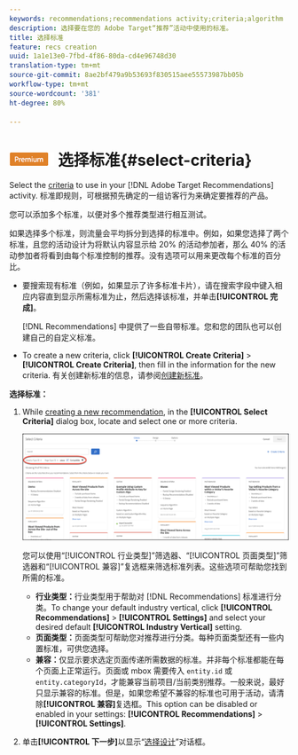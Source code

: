 ```yaml
---
keywords: recommendations;recommendations activity;criteria;algorithm
description: 选择要在您的 Adobe Target“推荐”活动中使用的标准。
title: 选择标准
feature: recs creation
uuid: 1a1e13e0-7fbd-4f86-80da-cd4e96748d30
translation-type: tm+mt
source-git-commit: 8ae2bf479a9b53693f830515aee55573987bb05b
workflow-type: tm+mt
source-wordcount: '381'
ht-degree: 80%

---
```



# ![PREMIUM](/help/assets/premium.png) 选择标准{#select-criteria}

Select the [criteria](/help/c-recommendations/c-algorithms/algorithms.md) to use in your [!DNL Adobe Target Recommendations] activity. 标准即规则，可根据预先确定的一组访客行为来确定要推荐的产品。

您可以添加多个标准，以便对多个推荐类型进行相互测试。

如果选择多个标准，则流量会平均拆分到选择的标准中。例如，如果您选择了两个标准，且您的活动设计为将默认内容显示给 20% 的活动参加者，那么 40% 的活动参加者将看到由每个标准控制的推荐。没有选项可以用来更改每个标准的百分比。

* 要搜索现有标准（例如，如果显示了许多标准卡片），请在搜索字段中键入相应内容直到显示所需标准为止，然后选择该标准，并单击&#x200B;**[!UICONTROL 完成]**。

   [!DNL Recommendations] 中提供了一些自带标准。您和您的团队也可以创建自己的自定义标准。

* To create a new criteria, click **[!UICONTROL Create Criteria]** > **[!UICONTROL Create Criteria]**, then fill in the information for the new criteria. 有关创建新标准的信息，请参阅[创建新标准](../../c-recommendations/c-algorithms/create-new-algorithm.md#task_8A9CB465F28D44899F69F38AD27352FE)。

**选择标准：**

1. While [creating a new recommendation](../../c-recommendations/t-create-recs-activity/create-recs-activity.md#task_6874328773C64C44A73F0A130AD3F96F), in the **[!UICONTROL Select Criteria]** dialog box, locate and select one or more criteria.

   ![“选择标准”对话框](/help/c-recommendations/t-create-recs-activity/assets/filters.png)

   您可以使用“[!UICONTROL 行业类型]”筛选器、“[!UICONTROL 页面类型]”筛选器和“[!UICONTROL 兼容]”复选框来筛选标准列表。这些选项可帮助您找到所需的标准。

   * **行业类型：**&#x200B;行业类型用于帮助对 [!DNL Recommendations] 标准进行分类。To change your default industry vertical, click **[!UICONTROL Recommendations]** > **[!UICONTROL Settings]** and select your desired default **[!UICONTROL Industry Vertical]** setting.
   * **页面类型：**&#x200B;页面类型可帮助您对推荐进行分类。每种页面类型还有一些内置标准，可供您选择。
   * **兼容：**&#x200B;仅显示要求选定页面传递所需数据的标准。并非每个标准都能在每个页面上正常运行。页面或 mbox 需要传入 `entity.id` 或 `entity.categoryId`，才能兼容当前项目/当前类别推荐。一般来说，最好只显示兼容的标准。但是，如果您希望不兼容的标准也可用于活动，请清除&#x200B;**[!UICONTROL 兼容]**&#x200B;复选框。This option can be disabled or enabled in your settings: **[!UICONTROL Recommendations]** > **[!UICONTROL Settings]**.

1. 单击&#x200B;**[!UICONTROL 下一步]**&#x200B;以显示“[选择设计](/help/c-recommendations/c-design-overview/design-overview.md)”对话框。

